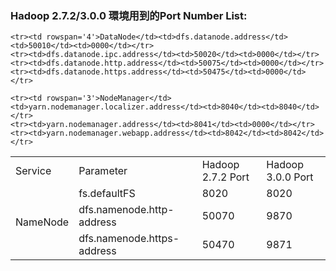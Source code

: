 ﻿### Hadoop 2.7.2/3.0.0 環境用到的Port Number List:

<table>
   <tr>
      <td>Service</td>
	  <td>Parameter</td>
      <td>Hadoop 2.7.2 Port</td>      
	  <td>Hadoop 3.0.0 Port</td>
   </tr>
	<tr><td rowspan='3'>NameNode</td><td>fs.defaultFS</td><td>8020</td><td>8020</td></tr>	
	<tr><td>dfs.namenode.http-address</td><td>50070</td><td>9870</td></tr>
	<tr><td>dfs.namenode.https-address</td><td>50470</td><td>9871</td></tr>
	
	<tr><td rowspan='4'>DataNode</td><td>dfs.datanode.address</td><td>50010</td><td>0000</td></tr>
	<tr><td>dfs.datanode.ipc.address</td><td>50020</td><td>0000</td></tr>
	<tr><td>dfs.datanode.http.address</td><td>50075</td><td>0000</td></tr>
	<tr><td>dfs.datanode.https.address</td><td>50475</td><td>0000</td></tr>
	
	<tr><td rowspan='3'>NodeManager</td><td>yarn.nodemanager.localizer.address</td><td>8040</td><td>8040</td></tr>
	<tr><td>yarn.nodemanager.address</td><td>8041</td><td>0000</td></tr>
	<tr><td>yarn.nodemanager.webapp.address</td><td>8042</td><td>8042</td></tr>
	
</table>

